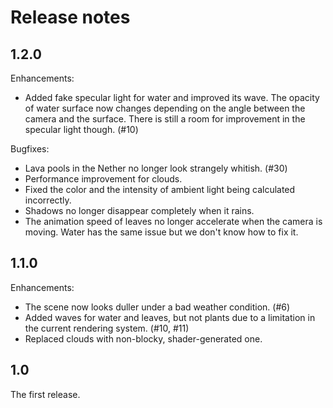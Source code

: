 # Release notes

## 1.2.0

Enhancements:

* Added fake specular light for water and improved its wave. The
  opacity of water surface now changes depending on the angle between
  the camera and the surface. There is still a room for improvement in
  the specular light though. (#10)

Bugfixes:

* Lava pools in the Nether no longer look strangely whitish. (#30)
* Performance improvement for clouds.
* Fixed the color and the intensity of ambient light being calculated
  incorrectly.
* Shadows no longer disappear completely when it rains.
* The animation speed of leaves no longer accelerate when the camera
  is moving. Water has the same issue but we don't know how to fix it.

## 1.1.0

Enhancements:

* The scene now looks duller under a bad weather condition. (#6)
* Added waves for water and leaves, but not plants due to a limitation
  in the current rendering system. (#10, #11)
* Replaced clouds with non-blocky, shader-generated one.

## 1.0

The first release.
